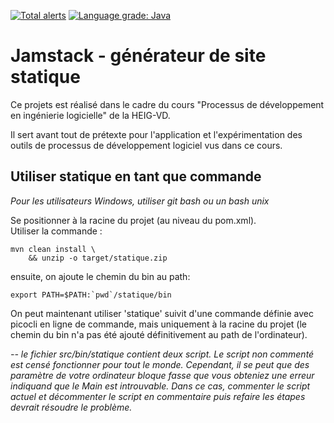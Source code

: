 [![Total alerts](https://img.shields.io/lgtm/alerts/g/dil-classroom/projet-rausis_seem_maier_ahmed.svg?logo=lgtm&logoWidth=18)](https://lgtm.com/projects/g/dil-classroom/projet-rausis_seem_maier_ahmed/alerts/) [![Language grade: Java](https://img.shields.io/lgtm/grade/java/g/dil-classroom/projet-rausis_seem_maier_ahmed.svg?logo=lgtm&logoWidth=18)](https://lgtm.com/projects/g/dil-classroom/projet-rausis_seem_maier_ahmed/context:java)
# Jamstack - générateur de site statique

Ce projets est réalisé dans le cadre du cours "Processus de développement en ingénierie logicielle" de la HEIG-VD.

Il sert avant tout de prétexte pour l'application et l'expérimentation des outils de processus de développement logiciel vus dans ce cours.

## Utiliser statique en tant que commande
<I> Pour les utilisateurs Windows, utiliser git bash ou un bash unix </I>

Se positionner à la racine du projet (au niveau du pom.xml).  
 Utiliser la commande :  
```
mvn clean install \
    && unzip -o target/statique.zip
```

ensuite, on ajoute le chemin du bin au path:
```
export PATH=$PATH:`pwd`/statique/bin
```

On peut maintenant utiliser 'statique' suivit d'une commande définie avec picocli en ligne de commande, mais uniquement
à la racine du projet (le chemin du bin n'a pas été ajouté définitivement au path de l'ordinateur).

<I>-- le fichier src/bin/statique contient deux script. Le script non commenté est censé fonctionner 
pour tout le monde. Cependant, il se peut que des paramètre de votre ordinateur bloque fasse que vous obteniez
une erreur indiquand que le Main est introuvable. Dans ce cas, commenter le script actuel et décommenter le script
en commentaire puis refaire les étapes devrait résoudre le problème.</I>